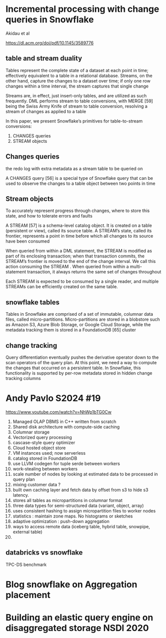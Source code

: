 
# Incremental processing with change queries in Snowflake

Akidau et al

https://dl.acm.org/doi/pdf/10.1145/3589776

## table and stream duality

Tables represent the complete state of a dataset at each point in time; effectively equivalent
to a table in a relational database. Streams, on the other hand, capture the changes to a dataset over time; if only one row changes within a time interval, the stream captures that single change

Streams are, in effect, just insert-only tables, and are utilized as such frequently. DML performs stream to table conversions, with MERGE [59] being the Swiss Army Knife of stream to table conversion, resolving a stream of changes as applied to a table


In this paper, we present Snowflake’s primitives for table-to-stream conversions: 
1. CHANGES queries
2. STREAM objects


## Changes queries

the redo log with extra metadata as a stream table to be queried on

A CHANGES query [56] is a special type of Snowflake query that can be used to observe the changes
to a table object between two points in time

## Stream objects

To accurately represent progress through changes, where to store this state, and how to tolerate errors and faults

A STREAM [57] is a schema-level catalog object. It is created on a table (persistent or view), called
its source table. A STREAM’s state, called its frontier, represents a point in time before which all
changes to its source have been consumed

When queried from within a DML statement, the STREAM is modified as part of its enclosing transaction; when that transaction
commits, the STREAM’s frontier is moved to the end of the change interval. We call this action
consuming the STREAM . When queried from within a multi-statement transaction, it always returns
the same set of changes throughout

Each STREAM is expected to be consumed by a single reader, and multiple
STREAMs can be efficiently created on the same table.

## snowflake tables

Tables in Snowflake are comprised of a set of immutable, columnar
data files, called micro-partitions. Micro-partitions are stored in a blobstore such as Amazon S3,
Azure Blob Storage, or Google Cloud Storage, while the metadata tracking them is stored in a
FoundationDB [65] cluster

## change tracking


Query differentiation eventually pushes the derivative operator down to
the scan operators of the query plan. At this point, we need a way to compute the changes that
occurred on a persistent table. In Snowflake, this functionality is supported by per-row metadata
stored in hidden change tracking columns


# Andy Pavlo S2024 #19  

https://www.youtube.com/watch?v=NhWp1bTG0Cw

1. Managed OLAP DBMS in C++ written from scratch
2. Shared disk architecture with compute-side caching
3. Columnar storage
4. Vectorized query processing
5. cascase-style query optimizer
6. Cloud hosted object store
7. VM instances used; now serverless
8. catalog stored in FoundationDB
9. use LLVM codegen for tuple serde between workers
10. work-stealing between workers
11. scale number of nodes by looking at estimated data to be processed in query plan
12. mixing customer data ?
13. built own caching layer and fetch data by offset from s3 to hide s3 latency.
14. stores all tables as micropartitions in columnar format
15. three data types for semi-structured data (variant, object, array)
16. uses consistent hashing to assign micropartition files to worker nodes
17. statistics : maintain zone maps.  No histograms or sketches
18. adaptive optimization : push-down aggregation
19. ways to access remote data (iceberg table, hybrid table, snowpipe, external table)
20. 

## databricks vs snowflake

TPC-DS benchmark



# Blog snowflake on Aggregation placement

# Building an elastic query engine on disaggregated storage NSDI 2020




